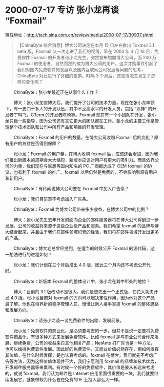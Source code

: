 # 2000-07-17 专访 张小龙再谈 “Foxmail”

转载地址：<http://tech.sina.com.cn/review/media/2000-07-17/30937.shtml>

> 【ChinaByte 综合消息】博大公司决定在本月 15 日左右推出 Foxmail 3.1 beta 版，Foxmail 又一次走进了我们的视线。早在 2000 年 4 月 18 日，免费软件 Foxmail 的开发者张小龙先生，突然宣布加盟博大公司，而 200 万 Foxmail 的使用者，自然而然的成为博大公司的用户。这次并购事件引起了我们对国内免费软件的发展以及国内互联网公司发展等问题的思考，ChinaByte 对此进行了详细的报道。时隔 3 个月后，这些情况又发生了怎样的变化呢？

　　ChinaByte：张小龙最近正在从事什么工作？

　　博大：张小龙加盟博大后，我们提升了公司的技术力量，现在在张小龙率领下，有一支四十多人的开发队伍，其中不乏高水平的开发人员，包括 “汉神” 的开发者丁鸣飞，CTerm 的开发者陈崎等。Foxmail 现在有一个小团队在开发，张小龙只做一些指导，因为公司还有其它更大的团队都在工作。张小龙的主要工作是管理整个技术团队和公司中所有产品和项目的开发管理。

　　ChinaByte：Foxmail 的用户的数量，在博大公司收购 Foxmail 后的变化？原有用户的权益是否得到保障？

　　张小龙：Foxmail 的用户量，在博大收购 foxmail 后，应该还会增加，因为我们推出新版本的周期会大大缩短，新版本应该对用户有更大的吸引力。而且依靠公司的力量，我们现在与联想等国内知名的 PC 厂商都达成了 OEM foxmail 的协议，也有利于 foxmail 的推广。foxmail 以后仍然是免费的，不会影响到原有用户和新用户。

　　ChinaByte：有传闻说博大公司要在 Foxmail 中加入广告条？

　　张小龙：我们目前暂不考虑加入广告条。

　　ChinaByte：Foxmail 为博大公司带来多少收益，在博大公司中的比例？

　　博大：张小龙先生去年开发的面向企业的邮件服务器将在博大公司得到进一步发展，公司的收益将来源于这些企业级产品和服务。我们希望 foxmail 的品牌与博大结合起来，并且由于我们在邮件领域积累的经验，我们将在邮件领域开发出更多的产品。

　　ChinaByte：博大老总曾经提到，在适当的时候公开 Foxmail 的源代码，这一想法进行的进程如何？

　　张小龙：我们计划在三个月后推出 4.0 版，因此三个月内还不考虑公开代码。

　　ChinaByte：新版本 Foxmail 的整体设计中，张小龙在其中所处的地位？

　　博大：目前的 3.1 版改动不是很大，我们是想先出一个正式版，在花大功夫开发 4.0 版。张小龙目前对 foxmail 的方向可以起决定性作用，因为他对这个产品最了解。他也在培养新的程序管理人员，慢慢让新人接手掌握 foxmail 的整体思路和发展方向。

　　ChinaByte：请张小龙谈一谈免费软件的出路、发展前景。

　　张小龙：免费软件的商业化，是必须要考虑的一步。但并不是说一定要将免费软件商品化，有很多种方式来发展免费软件。比如 foxmail 是与商业公司合作来发展，继续免费，公司的收益来自其他相关产品；NetAnts 打广告也是一种方法，也可以维持免费软件发展。因此好的免费软件，其商业价值必然存在，但如何发挥其价值，在什么时候发挥，是也认真考虑的。foxmail 在博大，我们就先不考虑广告等方法，因为这样价值体现并不大，我们宁愿利用 foxmail 的品牌和技术优势，开发邮件服务器等来赢利。有时候一个好的免费软件，其价值是要从长远来考虑的，就说 foxmail，我们认为邮件是 Internet 应用里面很重要的一块，我们就要继续发展它，就象微软为什么要在免费的 IE 上投入那么大一样。